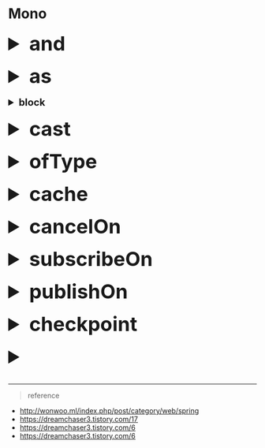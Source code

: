# Mono

<details>

<summary style="font-size : 40px;"><strong>and</strong></summary></br>

* source Mono 와 파라미터로 전달된 Mono의 처리 완료 시그널을 하나로 합쳐, 두 Mono 모두 처리 완료 시 하나의 Mono<Void> 반환
* source Mono subscribe 후, 파라미터 Mono subscribe

#### API interface
```java
Mono<Void> and(Publisher<?> other)
```

#### example
```java
public void and() {
	Mono<String> mono_1 = Mono.just("mono_1").map(data -> {
    	logger.info("mono_1 start");
    	Thread.sleep(5000);
    	logger.info("mono_1 finish");
    	return data;
    });
    Mono<String> mono_2 = Mono.just("mono_2").map(data -> {
		logger.info("mono_2 start");
		Thread.sleep(1000);
		logger.info("mono_2 finish");
		return data;
	});
	
    Mono<Void> combinedResultMono = mono_1.and(mono_2);
	combinedResultMono.doOnSuccess(result->logger.info("result finished")).block();
}
    
//출력 결과
08:53:08.291 [main] INFO com.jisoooh.bulletinboard.WebFluxTest - mono_1 start
08:53:09.291 [main] INFO com.jisoooh.bulletinboard.WebFluxTest - mono_1 finish
08:53:09.291 [main] INFO com.jisoooh.bulletinboard.WebFluxTest - mono_2 start
08:53:10.292 [main] INFO com.jisoooh.bulletinboard.WebFluxTest - mono_2 finish
08:53:10.292 [main] INFO com.jisoooh.bulletinboard.WebFluxTest - result finished
```
</details></br>





<details>
<summary style="font-size : 40px;"><strong>as</strong></summary></br>

* mono 를 다른 타입의 mono/flux 로 변환, 가공
* map 과 거의 비슷한 기능이나 map 은 파라미터가 element 라면, as 는 Mono<element> 임

#### API interface
```java
P as(Function,P> transformer)
```

#### example
```java
private Mono<Integer> parseStringMono(Mono<String> mono) {
	return mono.map(Integer::parseInt);
}

public void as() {
	Mono<Integer> integerMono_1 = Mono.just("1234").map(Integer::parseInt);
	
	Mono<String> stringMono = Mono.just("1234");
	Mono<Integer> integerMono_2 = parseStringMono(stringMono);
	
	Mono<Integer> integerMono_3 = Mono.just("1234").as(this::parseStringMono); //integerMono_2 에 비해 더 간결하게 작성 가능
}
```
</details></br>





<details>
<summary style="font-size : 20px;"><strong>block</strong></summary></br>

* Mono 의 subscribe 가 완료될때까지 스레드 대기 및 최종 결과 반환
* blocking 방식으로 동작하므로 사용 지양

#### API interface
```java
Optional<T> blockOptional()
Optional<T> blockOptional(Duration timeout)
Optional<T> blockOptional()
Optional<T> blockOptional(Duration timeout)
```

#### example
```java
String result = Mono.just("mono").map(data -> {
		Thread.sleep(1000);
		return data;
	}).block();  //block 으로 인해 Thread.sleep 시 스레드가 다른작업을 수행하지 않고 대기
```
</details></br>





<details>
<summary style="font-size : 40px;"><strong>cast</strong></summary></br>

* Mono 의 element 타입을 형변환
* 상속관계인 자식 > 부모 클래스로의 형변환 가능
* 형변환할 수 없는 타입일 경우 ClassCastException발생

> See also
> * [ofType]()

#### API interface
```java
Mono<E> cast(Class<E> clazz)
```

#### example
```java
Mono<Object> objectMono = Mono.just(“1234”).cast(Object.class);
Mono<Integer> intMono = Mono.just(“1234”).cast(Integer.class); //형변환 불가, ClassCastException발생 발생
```
</details></br>





<details>
<summary style="font-size : 40px;"><strong>ofType</strong></summary></br>

* Mono 의 element 타입을 형변환
* 상속관계인 자식 > 부모 클래스로의 형변환 가능
* 형변환할 수 없는 타입일 경우 empty 반환

> See also
> * [cast]()

#### API interface
```java
Mono<U> ofType(Class<U> clazz)
```

#### example
```java
Mono<Integer> intMono = Mono.just("1234").ofType(Integer.class); //empty Mono 반환
```
</details></br>





<details>
<summary style="font-size : 40px;"><strong>cache</strong></summary></br>

* cache 가 호출되기 직전 step 까지 처리한 결과 element 가 저장되어있는 Mono 객체 반환
* 캐싱된 mono subscribe시, reative streams 처리 없이 마지막 처리 결과 element 가 저장되어있는 mono subscribe 하여 바로 결과 반환

#### API interface
```java
Mono<T>	cache()
Mono<T>	cache(Duration ttl)
Mono<T>	cache(Duration ttl, Scheduler timer)
Mono<T>	cache(Function<? super T,Duration> ttlForValue, Function<Throwable,Duration> ttlForError, Supplier<Duration> ttlForEmpty)
Mono<T>	cache(Function<? super T,Duration> ttlForValue, Function<Throwable,Duration> ttlForError, Supplier<Duration> ttlForEmpty, Scheduler timer)
Mono<T>	cacheInvalidateIf(Predicate<? super T> invalidationPredicate)
Mono<T>	cacheInvalidateWhen(Function<? super T,Mono<Void>> invalidationTriggerGenerator)
Mono<T>	cacheInvalidateWhen(Function<? super T,Mono<Void>> invalidationTriggerGenerator, Consumer<? super T> onInvalidate)
```

#### example
```java
public void cache() throws InterruptedException {
	Mono<String> mono = Mono.just(1)
			.map(val -> {
				logger.info("do mult 2");
				return String.valueOf(val * 2);
			});
	Mono<String> cachedMono = mono.cache();
	Mono<String> durationCachedMono = mono.cache(Duration.ofSeconds(1));

	logger.info("Mono");
	mono.subscribe(logger::info);
	mono.subscribe(logger::info);

	logger.info("cachedMono");
	cachedMono.subscribe(logger::info);
	cachedMono.subscribe(logger::info);

	logger.info("durationCachedMono");
	durationCachedMono.subscribe(logger::info);
	durationCachedMono.subscribe(logger::info);
	Thread.sleep(2000);
	durationCachedMono.subscribe(logger::info);
	

//result
WebFluxTest - Mono
WebFluxTest - do mult 2
WebFluxTest - 2
WebFluxTest - do mult 2		//일반 Mono 는 subscribe 할때마다 reactive stream 전체를 수행
WebFluxTest - 2
WebFluxTest - cachedMono
WebFluxTest - do mult 2
WebFluxTest - 2
WebFluxTest - 2		//mono 를 캐싱한 mono 는 subscribe시 최초 1번만 reactive stream 전체를 수행하면서 마지막 step 의 결과를 담은 Mono 를 캐싱, 이후부턴 그 캐싱된 mono를 subscibe 하여 reactive stream 수행 없이 바로 결과 return 
WebFluxTest - durationCachedMono
WebFluxTest - do mult 2
WebFluxTest - 2
WebFluxTest - 2
MonoCacheTime - expired onNext(2)		//duration을 설정한 cache mono 는 duration 시간동안만 캐시가 유지되고 그 시간 이후 subscibe시 다시 reactive streams 수행
WebFluxTest - do mult 2
WebFluxTest - 2
}
```
</details></br>





<details>
<summary style="font-size : 40px;"><strong>cancelOn</strong></summary></br>

* Subscriber 가 Subscrition 의 cancel 호출시, cancel 을 수행할 스레드 지정
* Schedulers 를 이용하여 다양한 형태의 스레드 지정 가능

> See also
> [subscribeOn]()
> [publishOn]()
> [Subscription]()

#### API interface
```java
Mono<T> cancelOn(Scheduler scheduler)
```

#### example
```java
Mono.just("param")
	.map(param -> {
		//api call
	}).cancelOn(Schedulers.newSingle("TestThread"))
	.subscribe();

//mono subscribe 중 api call 에서 문제가 발생하여 subscriber가 cancel 을 호출한 경우, 'TestThread' 라는 이름의 싱글스레드가 생성되어 cancel 수행
```
</details></br>





<details>
<summary style="font-size : 40px;"><strong>subscribeOn</strong></summary></br>

* Publisher api(subscribe(), request()) 호출하여 수행할 Subscriber의 스레드 지정

> See also
> [publishOn]()
> [cancleOn]() 

#### API interface 
```java
Mono<T>	subscribeOn(Scheduler scheduler)
```

#### example
```java
public void subscribeOn() {
	Mono.just(1)
			.publishOn(Schedulers.newSingle("Publisher Thread"))
			.map(item -> item * 10)
			.log()
			.subscribeOn(Schedulers.newSingle( "Subscriber Thread"))
			.subscribe(item -> logger.info("current thread : " + Thread.currentThread().getName()));
}
```

> Publisher.subscribe, request 를 subscribeOn 으로 지정한 Subscriber 스레드 "Subscriber Thread" 가 수행 

![image](https://user-images.githubusercontent.com/48702893/135453256-ec50692d-8aa4-4c2e-aa97-8ab8be765764.png)
</details></br>





<details>
<summary style="font-size : 40px;"><strong>publishOn</strong></summary></br>

* Subscriber api(onSubscribe, onNext, onComplete, onError) 호출하여 수행할 Publisher의 스레드 지정

> See also
> [subscribeOn]()
> [cancleOn]()

#### API interface
```java
Flux<T>	publishOn(Scheduler scheduler)
Flux<T>	publishOn(Scheduler scheduler, boolean delayError, int prefetch)
Flux<T>	publishOn(Scheduler scheduler, int prefetch)
```

#### example
```java
public void subscribeOn() {
	Mono.just(1)
			.publishOn(Schedulers.newSingle("Publisher Thread"))
			.map(item -> item * 10)
			.log()
			.subscribeOn(Schedulers.newSingle( "Subscriber Thread"))
			.subscribe(item -> logger.info("current thread : " + Thread.currentThread().getName()));
}
```

> Subscriber.onNext, onComplete 를 publishOn 으로 지정한 Publisher 스레드 "Publisher Thread" 가 수행 

![image](https://user-images.githubusercontent.com/48702893/135453256-ec50692d-8aa4-4c2e-aa97-8ab8be765764.png)

</details></br>





<details>
<summary style="font-size : 40px;"><strong>checkpoint</strong></summary></br>

* Reactive stream 시퀀스 처리중 onError 시그널 발생시 해당하는 checkpoint 를 stacktrace 에 삽입하여 응답

> See also
> [log]()

#### API interface
```java
Mono<T> checkpoint()
Mono<T> checkpoint(String description)
Mono<T> checkpoint(String description, boolean forceStackTrace)
```

#### example
```java
@Test
public void non_blockingTest() {
	Flux<Integer> flux = Flux.just(1,2,3,4).checkpoint("createFlux");
	Mono<Integer> mono = flux.elementAt(5).checkpoint("getElement");
	mono.block();
}
```

![image](https://user-images.githubusercontent.com/48702893/135268468-9f8fcdd2-9c35-415b-9762-a3f8f52a91dc.png)
</details></br>


<details>
<summary style="font-size : 40px;"><strong></strong></summary></br>

</details></br>


***
> reference
* http://wonwoo.ml/index.php/post/category/web/spring
* https://dreamchaser3.tistory.com/17
* https://dreamchaser3.tistory.com/6
* https://dreamchaser3.tistory.com/6